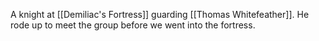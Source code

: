 A knight at [[Demiliac's Fortress]] guarding [[Thomas Whitefeather]]. He rode up to meet the group before we went into the fortress.